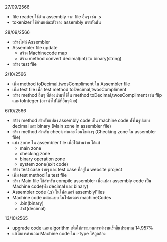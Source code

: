 27/09/2566
- file reader ใช้อ่าน assembly จาก file อื่นๆ เช่น .s  
- tokenizer ใช้อ่านแต่ละตัวของ assembly บรรทัดนั้น

28/09/2566
- สร้างไฟล์ Assembler
- Assembler file update
  - สร้าง Machinecode map
  - สร้าง method convert decimal(int) to binary(string)
 - สร้าง test file

2/10/2566
  - เพิ่ม method toDecimal,twosCompliment ใน Assembler file
  - เพิ่ม test file เพื่อ test method toDecimal,twosCompliment
  - สร้าง method อื่นๆ ที่ต้องนำมาใช้ใน method toDecimal,twosCompliment เช่น flip และ toInteger (อาจนำไปใช้ที่อื่นๆด้วย)

6/10/2566
  - สร้าง method สำหรับแปลง assembly code เป็น machine code ทั้งในรูปแบบ decimal และ binary (Main zone in assembler file)
  - สร้าง method สำหรับ check ค่าและเงื่อนไขต่างๆ (Checking zone ใน assembler file)
  - แบ่ง zone ใน assembler file เพื่อให้อ่านง่าย ได้แก่
    - main zone
    - checking zone
    - binary operation zone
    - system zone(exit code)
  - สร้าง test case ง่ายๆ และ test case ที่อยู่ใน website project
  - เพิ่ม test method ใน test file
  - สร้าง Main file ใช้สำหรับ compile assembler เพื่อแปลง assembly code เป็น Machine code(ทั้ง decimal และ binary) 
  - Assembler code (.s) ในโฟลเดอร์ assemblyFiles
  - Machine code แต่ละแบบ  ในโฟลเดอร์ machineCodes
      - .bin(binary)
      - .txt(decimal)

13/10/2565
  - upgrade code และ algorithm เพื่อให้กระบวนการทำงานเร็วขึ้นประมาณ 14.957%
  - แก้ไขการคำนวณ Machine code ใน i-type ให้ถูกต้อง
